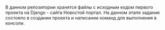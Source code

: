 В данном репозитории хранятся файлы с исходным кодом первого проекта на Django - сайта Новостой портал. На данном этапе задание состояло в создании проекта и написании команд для выполнения в консоли.
